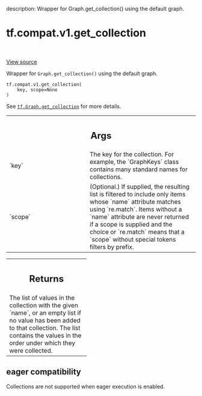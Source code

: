 description: Wrapper for Graph.get_collection() using the default graph.

<div itemscope itemtype="http://developers.google.com/ReferenceObject">
<meta itemprop="name" content="tf.compat.v1.get_collection" />
<meta itemprop="path" content="Stable" />
</div>

# tf.compat.v1.get_collection

<!-- Insert buttons and diff -->

<table class="tfo-notebook-buttons tfo-api nocontent" align="left">

</table>

<a target="_blank" href="/code/stable/tensorflow/python/framework/ops.py">View source</a>



Wrapper for `Graph.get_collection()` using the default graph.

<pre class="devsite-click-to-copy prettyprint lang-py tfo-signature-link">
<code>tf.compat.v1.get_collection(
    key, scope=None
)
</code></pre>



<!-- Placeholder for "Used in" -->

See <a href="../../../tf/Graph.md#get_collection"><code>tf.Graph.get_collection</code></a>
for more details.

<!-- Tabular view -->
 <table class="responsive fixed orange">
<colgroup><col width="214px"><col></colgroup>
<tr><th colspan="2"><h2 class="add-link">Args</h2></th></tr>

<tr>
<td>
`key`
</td>
<td>
The key for the collection. For example, the `GraphKeys` class contains
many standard names for collections.
</td>
</tr><tr>
<td>
`scope`
</td>
<td>
(Optional.) If supplied, the resulting list is filtered to include
only items whose `name` attribute matches using `re.match`. Items without
a `name` attribute are never returned if a scope is supplied and the
choice or `re.match` means that a `scope` without special tokens filters
by prefix.
</td>
</tr>
</table>



<!-- Tabular view -->
 <table class="responsive fixed orange">
<colgroup><col width="214px"><col></colgroup>
<tr><th colspan="2"><h2 class="add-link">Returns</h2></th></tr>
<tr class="alt">
<td colspan="2">
The list of values in the collection with the given `name`, or
an empty list if no value has been added to that collection. The
list contains the values in the order under which they were
collected.
</td>
</tr>

</table>




 <section><devsite-expandable expanded>
 <h2 class="showalways">eager compatibility</h2>

Collections are not supported when eager execution is enabled.


 </devsite-expandable></section>

